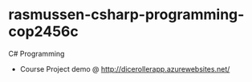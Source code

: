 # rasmussen-csharp-programming-cop2456c
C# Programming

- Course Project demo @ http://dicerollerapp.azurewebsites.net/ 
